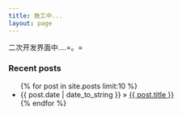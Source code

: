 ```yaml
---
title: 施工中...
layout: page
---
```


二次开发界面中....=。=

### Recent posts
<ul class="posts">
{% for post in site.posts limit:10 %}
<li><span class="index-date-tag-fixed-width">{{ post.date | date_to_string }}</span> &raquo; <a href="{{ post.url }}">{{ post.title }}</a></li>
{% endfor %}
</ul>